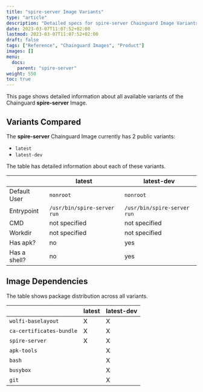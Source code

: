 ```yaml
---
title: "spire-server Image Variants"
type: "article"
description: "Detailed specs for spire-server Chainguard Image Variants"
date: 2023-03-07T11:07:52+02:00
lastmod: 2023-03-07T11:07:52+02:00
draft: false
tags: ["Reference", "Chainguard Images", "Product"]
images: []
menu:
  docs:
    parent: "spire-server"
weight: 550
toc: true
---
```


This page shows detailed information about all available variants of the Chainguard **spire-server** Image.

## Variants Compared
The **spire-server** Chainguard Image currently has 2 public variants: 

- `latest`
- `latest-dev`

The table has detailed information about each of these variants.

|              | latest                      | latest-dev                  |
|--------------|-----------------------------|-----------------------------|
| Default User | `nonroot`                   | `nonroot`                   |
| Entrypoint   | `/usr/bin/spire-server run` | `/usr/bin/spire-server run` |
| CMD          | not specified               | not specified               |
| Workdir      | not specified               | not specified               |
| Has apk?     | no                          | yes                         |
| Has a shell? | no                          | yes                         |

## Image Dependencies
The table shows package distribution across all variants.

|                          | latest | latest-dev |
|--------------------------|--------|------------|
| `wolfi-baselayout`       | X      | X          |
| `ca-certificates-bundle` | X      | X          |
| `spire-server`           | X      | X          |
| `apk-tools`              |        | X          |
| `bash`                   |        | X          |
| `busybox`                |        | X          |
| `git`                    |        | X          |


